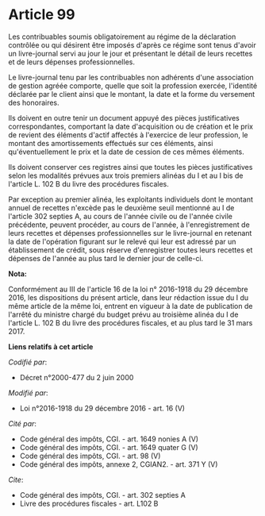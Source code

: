 # Article 99

Les contribuables soumis obligatoirement au régime de la déclaration contrôlée ou qui désirent être imposés d'après ce régime
sont tenus d'avoir un livre-journal servi au jour le jour et présentant le détail de leurs recettes et de leurs dépenses
professionnelles. 

Le livre-journal tenu par les contribuables non adhérents d'une association de gestion agréée comporte, quelle que soit la
profession exercée, l'identité déclarée par le client ainsi que le montant, la date et la forme du versement des honoraires. 

Ils doivent en outre tenir un document appuyé des pièces justificatives correspondantes, comportant la date d'acquisition ou
de création et le prix de revient des éléments d'actif affectés à l'exercice de leur profession, le montant des
amortissements effectués sur ces éléments, ainsi qu'éventuellement le prix et la date de cession de ces mêmes éléments. 

Ils doivent conserver ces registres ainsi que toutes les pièces justificatives selon les modalités prévues aux trois premiers
alinéas du I et au I bis de l'article L. 102 B du livre des procédures fiscales. 

Par exception au premier alinéa, les exploitants individuels dont le montant annuel de recettes n'excède pas le deuxième
seuil mentionné au I de l'article 302 septies A, au cours de l'année civile ou de l'année civile précédente, peuvent
procéder, au cours de l'année, à l'enregistrement de leurs recettes et dépenses professionnelles sur le livre-journal en
retenant la date de l'opération figurant sur le relevé qui leur est adressé par un établissement de crédit, sous réserve
d'enregistrer toutes leurs recettes et dépenses de l'année au plus tard le dernier jour de celle-ci.

**Nota:**

Conformément au III de l'article 16 de la loi n° 2016-1918 du 29 décembre 2016, les dispositions du présent article, dans
leur rédaction issue du I du même article de la même loi, entrent en vigueur à la date de publication de  l'arrêté du
ministre chargé du budget prévu au troisième alinéa du I de  l'article L. 102 B du livre des procédures fiscales, et au plus
tard le  31 mars 2017.

**Liens relatifs à cet article**

_Codifié par_:

  - Décret n°2000-477 du 2 juin 2000

_Modifié par_:

  - Loi n°2016-1918 du 29 décembre 2016 - art. 16 (V)

_Cité par_:

  - Code général des impôts, CGI. - art. 1649 nonies A (V)
  - Code général des impôts, CGI. - art. 1649 quater G (V)
  - Code général des impôts, CGI. - art. 98 (V)
  - Code général des impôts, annexe 2, CGIAN2. - art. 371 Y (V)

_Cite_:

  - Code général des impôts, CGI. - art. 302 septies A
  - Livre des procédures fiscales - art. L102 B
